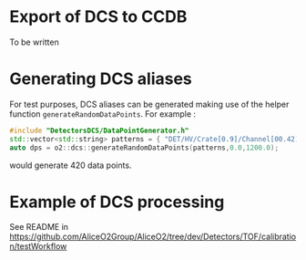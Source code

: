 <!-- doxy
\page refDetectorsDCS DCS
/doxy -->

# Export of DCS to CCDB 

To be written

# Generating DCS aliases

For test purposes, DCS aliases can be generated making use of the helper 
function `generateRandomDataPoints`. For example : 

```c++
#include "DetectorsDCS/DataPointGenerator.h"
std::vector<std::string> patterns = { "DET/HV/Crate[0.9]/Channel[00.42]/vMon" };
auto dps = o2::dcs::generateRandomDataPoints(patterns,0.0,1200.0);
```

would generate 420 data points.

# Example of DCS processing

See README in https://github.com/AliceO2Group/AliceO2/tree/dev/Detectors/TOF/calibration/testWorkflow

<!-- doxy
* \subpage refDetectorsDCStestWorkflow
/doxy -->

